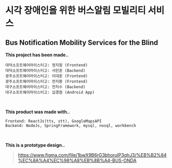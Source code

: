 # 시각 장애인을 위한 버스알림 모빌리티 서비스
## Bus Notification Mobility Services for the Blind

**This project has been made..**

```
대덕소프트웨어마이스터고: 정지원 (Frontend)
대덕소프트웨어마이스터고: 서민준 (Backend)
광주소프트웨어마이스터고: 이대훈 (Frontend)
광주소프트웨어마이스터고: 전지환 (Frontend)
대구소프트웨어마이스터고: 전지수 (Backend)
대구소프트웨어마이스터고: 김경원 (Android App)
```
<br>

**This product was made with..**
```
Frontend: ReactJs(tts, stt), GoogleMapsAPI
Backend: NodeJs, SpringFramework, mysql, nosql, workbench
```

<br>

**This is a prototype design..**
> https://www.figma.com/file/1bwX9B6rG3bhoruIP3qhJ3/%EB%B2%84%EC%8A%A4%EC%98%A8%EB%8B%A4-BUS-ONDA